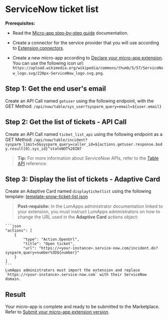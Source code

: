 # ServiceNow ticket list

**Prerequisites:**

- Read the [Micro-app step-by-step guide](https://developer.lumapps.com/portal/documentation/micro-app-steps/micro_app_step_by_step.md) documentation.
    
- Create a connector for the service provider that you will use according to [Extension connectors](https://docs.lumapps.com/docs/admin-l43084339674928007extensions).

- Create a new micro-app according to [Declare your micro-app extension](https://developer.lumapps.com/portal/documentation/micro-app-steps/declare-your-microapp-extension.md). You can use the following icon url: `https://upload.wikimedia.org/wikipedia/commons/thumb/5/57/ServiceNow_logo.svg/220px-ServiceNow_logo.svg.png`.

## Step 1: Get the end user's email

Create an API Call named `getuser` using the following endpoint, with the GET Method:
`/api/now/table/sys_user?sysparm_query=email=${user.email}`

## Step 2: Get the list of tickets - API Call

Create an API Call named `ticket_list_api` using the following endpoint as a GET Method: 
`/api/now/table/incident?sysparm_limit=5&sysparm_query=caller_id=${actions.getuser.response.body.result[0].sys_id}^stateNOT%20IN7`


> **Tip:** For more information about ServiceNow APIs, refer to the [Table API](https://docs.servicenow.com/bundle/washingtondc-api-reference/page/integrate/inbound-rest/concept/c_TableAPI.html#d228766e1289) reference.

## Step 3: Display the list of tickets - Adaptive Card

Create an Adaptive Card named `displayticketlist` using the following template: [template-snow-ticket-list.json](template-snow-ticket-list.json)

> **Post-requisite:** In the LumApps administrator documentation linked to your extension, you must instruct LumApps administrators on how to change the URL used in the **Adaptive Card** actions object:

    ```json
    "actions": [
        {
            "type": "Action.OpenUrl",
            "title": "Open ticket",
            "url": "https://<your-instance>.service-now.com/incident.do?sysparm_query=number%3D${number}"
        }
    ]
    ```
    LumApps administrators must import the extension and replace `https://<your-instance>.service-now.com` with their ServiceNow domain.

## Result

Your micro-app is complete and ready to be submitted to the Marketplace. Refer to [Submit your micro-app extension version](https://developer.lumapps.com/portal/documentation/micro-app-steps/submit-microapp.md).
